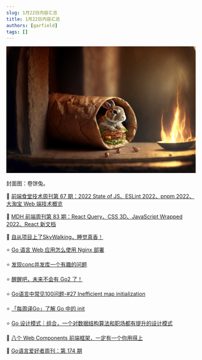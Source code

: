 ```yaml
---
slug: 1月22日内容汇总
title: 1月22日内容汇总
authors: [garfield]
tags: []
---
```


![image](image.png)

封面图：卷饼兔。

📒 [前端食堂技术周刊第 67 期：2022 State of JS、ESLint 2022、pnpm 2022、大淘宝 Web 端技术概览](https://juejin.cn/post/7189217535839961148)

📒 [MDH 前端周刊第 83 期：React Query、CSS 3D、JavaScript Wrapped 2022、React 新文档](https://www.yuque.com/chencheng/mdh-weekly/tyvzbo1venhyi7l4)

📒 [自从项目上了SkyWalking，睡觉真香！](https://mp.weixin.qq.com/s/72UbwZTxo36eJVqGq8HBgw)

⭐️ [Go 语言 Web 应用怎么使用 Nginx 部署](https://mp.weixin.qq.com/s/Rrz-UEx2SwYmyWC5rKh4Wg)

⭐️ [发现conc并发库一个有趣的问题](https://mp.weixin.qq.com/s/G8mEAKRYbaae_rFBVJqdeg)

⭐️ [醒醒吧，未来不会有 Go2 了！](https://juejin.cn/post/7189102074825539640)

⭐️ [Go语言中常见100问题-#27 Inefficient map initialization](https://mp.weixin.qq.com/s/9pfznxXKHCv-QEZBqHw1YQ)

⭐️ [「每周译Go」了解 Go 中的 init](https://mp.weixin.qq.com/s/g4_HWOzL3NNFvyOHseLE6Q)

⭐️ [Go 设计模式｜组合，一个对数据结构算法和职场都有提升的设计模式](https://mp.weixin.qq.com/s/JKWbyr4Yt7A6l1nFsANUcQ)

📒 [八个 Web Components 前端框架，一定有一个你用得上](https://mp.weixin.qq.com/s/alDla5kp0XXFJSExYZPWEA)

📒 [Go语言爱好者周刊：第 174 期](https://mp.weixin.qq.com/s/E5LM05OzLj0VNxPIiu6O1g)
